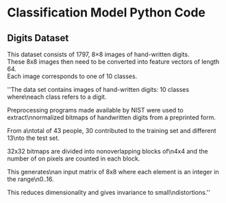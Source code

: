 # Classification Model Python Code

## Digits Dataset
This dataset consists of 1797, 8×8 images of hand-written digits. <br /> 
These 8x8 images then need to be converted into feature vectors of length 64. <br /> 
Each image corresponds to one of 10 classes. <br /> 


''The data set contains images of hand-written digits: 10 classes where\neach class refers to a digit.

Preprocessing programs made available by NIST were used to extract\nnormalized bitmaps of handwritten digits from a preprinted form. 

From a\ntotal of 43 people, 30 contributed to the training set and different 13\nto the test set. 

32x32 bitmaps are divided into nonoverlapping blocks of\n4x4 and the number of on pixels are counted in each block. 

This generates\nan input matrix of 8x8 where each element is an integer in the range\n0..16. 

This reduces dimensionality and gives invariance to small\ndistortions.''

